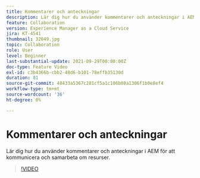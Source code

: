 ```yaml
---
title: Kommentarer och anteckningar
description: Lär dig hur du använder kommentarer och anteckningar i AEM för att kommunicera och samarbeta om resurser.
feature: Collaboration
version: Experience Manager as a Cloud Service
jira: KT-4541
thumbnail: 32049.jpg
topic: Collaboration
role: User
level: Beginner
last-substantial-update: 2021-09-29T00:00:00Z
doc-type: Feature Video
exl-id: c3b4366b-cbb2-48d6-b101-78effb35130d
duration: 81
source-git-commit: 48433a5367c281cf5a1c106b08a1306f1b0e8ef4
workflow-type: tm+mt
source-wordcount: '36'
ht-degree: 0%

---
```


# Kommentarer och anteckningar

Lär dig hur du använder kommentarer och anteckningar i AEM för att kommunicera och samarbeta om resurser.

>[!VIDEO](https://video.tv.adobe.com/v/32049?quality=12&learn=on)
